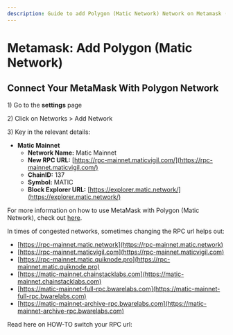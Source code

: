 ```yaml
---
description: Guide to add Polygon (Matic Network) Network on Metamask (Desktop & Mobile)
---
```


# Metamask: Add Polygon \(Matic Network\)

## Connect Your MetaMask With Polygon Network <a id="connect-your-metamask-with-binance-smart-chain"></a>

1\) Go to the **settings** page

2\) Click on Networks &gt; Add Network

3\) Key in the relevant details:

* **Matic Mainnet**
  * **​Network Name:** Matic Mainnet
  * **New RPC URL:** [https://rpc-mainnet.maticvigil.com/](https://rpc-mainnet.maticvigil.com/)
  * **ChainID:** 137
  * **Symbol:** MATIC
  * **Block Explorer URL:** [https://explorer.matic.network/](https://explorer.matic.network/)

For more information on how to use MetaMask with Polygon \(Matic Network\), check out [here](https://docs.matic.network/docs/develop/metamask/config-matic).

In times of congested networks, sometimes changing the RPC url helps out:

* [https://rpc-mainnet.matic.network](https://rpc-mainnet.matic.network) 
* [https://rpc-mainnet.maticvigil.com](https://rpc-mainnet.maticvigil.com) 
* [https://rpc-mainnet.matic.quiknode.pro](https://rpc-mainnet.matic.quiknode.pro) 
* [https://matic-mainnet.chainstacklabs.com](https://matic-mainnet.chainstacklabs.com) 
* [https://matic-mainnet-full-rpc.bwarelabs.com](https://matic-mainnet-full-rpc.bwarelabs.com) 
* [https://matic-mainnet-archive-rpc.bwarelabs.com](https://matic-mainnet-archive-rpc.bwarelabs.com)

Read here on HOW-TO switch your RPC url:

